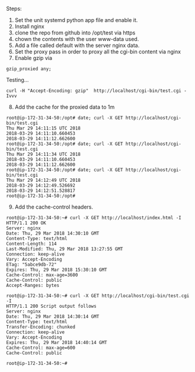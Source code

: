 Steps:

1. Set the unit systemd python app file and enable it.
2. Install nginx
3. clone the repo from github into /opt/test via https
4. chown the contents with the user www-data used.
5. Add a file called default with the server nginx data.
6. Set the proxy pass in order to proxy all the cgi-bin content via nginx
7. Enable gzip via 


```gzip_proxied any;```

Testing...

```
curl -H "Accept-Encoding: gzip"  http://localhost/cgi-bin/test.cgi -Ivvv
```

8. Add the cache for the proxied data to 1m

```
root@ip-172-31-34-50:/opt# date; curl -X GET http://localhost/cgi-bin/test.cgi
Thu Mar 29 14:11:15 UTC 2018
2018-03-29 14:11:10.660453
2018-03-29 14:11:12.662600
root@ip-172-31-34-50:/opt# date; curl -X GET http://localhost/cgi-bin/test.cgi
Thu Mar 29 14:11:34 UTC 2018
2018-03-29 14:11:10.660453
2018-03-29 14:11:12.662600
root@ip-172-31-34-50:/opt# date; curl -X GET http://localhost/cgi-bin/test.cgi
Thu Mar 29 14:12:49 UTC 2018
2018-03-29 14:12:49.526692
2018-03-29 14:12:51.528817
root@ip-172-31-34-50:/opt# 
```

9. Add the cache-control headers.

```
root@ip-172-31-34-50:~# curl -X GET http://localhost/index.html -I
HTTP/1.1 200 OK
Server: nginx
Date: Thu, 29 Mar 2018 14:30:10 GMT
Content-Type: text/html
Content-Length: 114
Last-Modified: Thu, 29 Mar 2018 13:27:55 GMT
Connection: keep-alive
Vary: Accept-Encoding
ETag: "5abce9db-72"
Expires: Thu, 29 Mar 2018 15:30:10 GMT
Cache-Control: max-age=3600
Cache-Control: public
Accept-Ranges: bytes

root@ip-172-31-34-50:~# curl -X GET http://localhost/cgi-bin/test.cgi -I
HTTP/1.1 200 Script output follows
Server: nginx
Date: Thu, 29 Mar 2018 14:30:14 GMT
Content-Type: text/html
Transfer-Encoding: chunked
Connection: keep-alive
Vary: Accept-Encoding
Expires: Thu, 29 Mar 2018 14:40:14 GMT
Cache-Control: max-age=600
Cache-Control: public

root@ip-172-31-34-50:~# 
```
